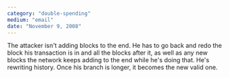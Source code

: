 ```yaml
---
category: "double-spending"
medium: "email"
date: "November 9, 2008"
---
```

The attacker isn't adding blocks to the end. He has to go back and redo the block his transaction is in and all the blocks after it, as well as any new blocks the network keeps adding to the end while he's doing that. He's rewriting history. Once his branch is longer, it becomes the new valid one.